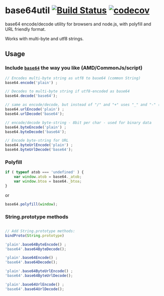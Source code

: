# base64util [![Build Status](https://travis-ci.org/duzun/base64util.svg?branch=master)](https://travis-ci.org/duzun/base64util) [![codecov](https://codecov.io/gh/duzun/base64util/branch/master/graph/badge.svg)](https://codecov.io/gh/duzun/base64util)
base64 encode/decode utility for browsers and node.js,
with polyfill and URL friendly format.

Works with multi-byte and utf8 strings.

## Usage

### Include [`base64`](https://unpkg.com/base64util) the way you like (AMD/CommonJs/script)

```js
// Encodes multi-byte string as utf8 to base64 (common String)
base64.encode('plain') ;

// Decodes to multi-byte string if utf8-encoded as base64
base64.decode('base64');

// same as encode/decode, but instead of "/" and "+" uses "_" and "-" (URL friendly)
base64.urlEncode('plain') ;
base64.urlDecode('base64');

// encode/decode byte-string - 8bit per char - used for binary data
base64.byteEncode('plain') ;
base64.byteDecode('base64');

// Encode byte-string for URL
base64.byteUrlEncode('plain') ;
base64.byteUrlDecode('base64');
```


### Polyfill

```js
if ( typeof atob === 'undefined' ) {
    var window.atob = base64._atob;
    var window.btoa = base64._btoa;
}
```

or

```js
base64.polyfill(window);
```


### String.prototype methods

```js

// Add String.prototype methods:
bindProto(String.prototype)

'plain'.base64ByteEncode() ;
'base64'.base64ByteDecode();

'plain'.base64Encode() ;
'base64'.base64Decode();

'plain'.base64ByteUrlEncode() ;
'base64'.base64ByteUrlDecode();

'plain'.base64UrlEncode() ;
'base64'.base64UrlDecode();

```

